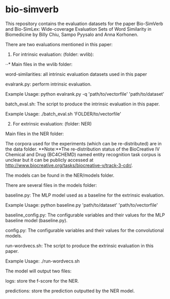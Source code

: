 # bio-simverb
This repository contains the evaluation datasets for the paper Bio-SimVerb and Bio-SimLex: Wide-coverage Evaluation Sets of Word Similarity in Biomedicine by Billy Chiu, Sampo Pyysalo and Anna Korhonen.

There are two evaluations mentioned in this paper: 

1. For intrinsic evaluation: (folder: wvlib): 

⋅⋅* Main files in the wvlib folder:

word-similarities: all intrinsic evaluation datasets used in this paper

evalrank.py: perform intrinsic evaluation.

Example Usage: python evalrank.py -q 'path/to/vectorfile' 'path/to/dataset' 

batch_eval.sh: The script to produce the intrinsic evaluation in this paper. 

Example Usage: ./batch_eval.sh 'FOLDER/to/vectorfile'

2. For extrinsic evaluation: (folder: NER)

Main files in the NER folder:

The corpora used for the experiments (which can be re-distributed) are in the data folder.
**Note:**The re-distribution status of the BioCreative IV Chemical and Drug (BC4CHEMD) named entity recognition task corpus is unclear but it can be publicly accessed at http://www.biocreative.org/tasks/biocreative-v/track-3-cdr/.

The models can be found in the NER/models folder.

There are several files in the models folder:

baseline.py: The MLP model used as a baseline for the extrinsic evaluation.

Example Usage: python baseline.py 'path/to/dataset' 'path/to/vectorfile'

baseline_config.py: The configurable variables and their values for the MLP baseline model (baseline.py).

config.py: The configurable variables and their values for the convolutional models.

run-wordvecs.sh: The script to produce the extrinsic evaluation in this paper. 

Example Usage: ./run-wordvecs.sh

The model will output two files:

logs: store the f-score for the NER. 

predictions: store the prediction outputted by the NER model.
